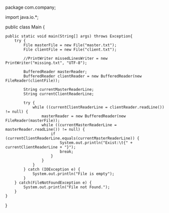 package com.company;

import java.io.*;

public class Main {

    public static void main(String[] args) throws Exception{
        try {
            File masterFile = new File("master.txt");
            File clientFile = new File("client.txt");

            //PrintWriter missedLinesWriter = new PrintWriter("missing.txt", "UTF-8");

            BufferedReader masterReader;
            BufferedReader clientReader = new BufferedReader(new FileReader(clientFile));

            String currentMasterReaderLine;
            String currentClientReaderLine;

            try {
                while ((currentClientReaderLine = clientReader.readLine()) != null) {
                    masterReader = new BufferedReader(new FileReader(masterFile));
                    while ((currentMasterReaderLine = masterReader.readLine()) != null) {
                        if (currentClientReaderLine.equals(currentMasterReaderLine)) {
                            System.out.println("Exist:\t{" + currentClientReaderLine + "}");
                            break;
                        }
                    }
                }
            } catch (IOException e) {
                System.out.println("File is empty");
            }
        } catch(FileNotFoundException e) {
            System.out.println("File not Found.");
        }
    }
}
